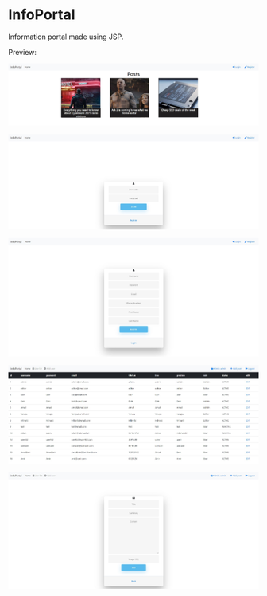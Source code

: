 # InfoPortal
Information portal made using JSP.

Preview:

![preview1](/images/preview1.jpg)

![preview1](/images/preview2.jpg)

![preview1](/images/preview3.jpg)

![preview1](/images/preview4.jpg)

![preview1](/images/preview5.jpg)
